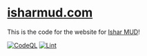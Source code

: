 # [isharmud.com](https://isharmud.com/)

This is the code for the website for [Ishar MUD](https://isharmud.com/)!

[![CodeQL](https://github.com/IsharMud/ishar-web/actions/workflows/codeql.yml/badge.svg)](https://github.com/IsharMud/ishar-web/actions/workflows/codeql.yml)
[![Lint](https://github.com/IsharMud/ishar-web/actions/workflows/lint.yml/badge.svg)](https://github.com/IsharMud/ishar-web/actions/workflows/lint.yml)